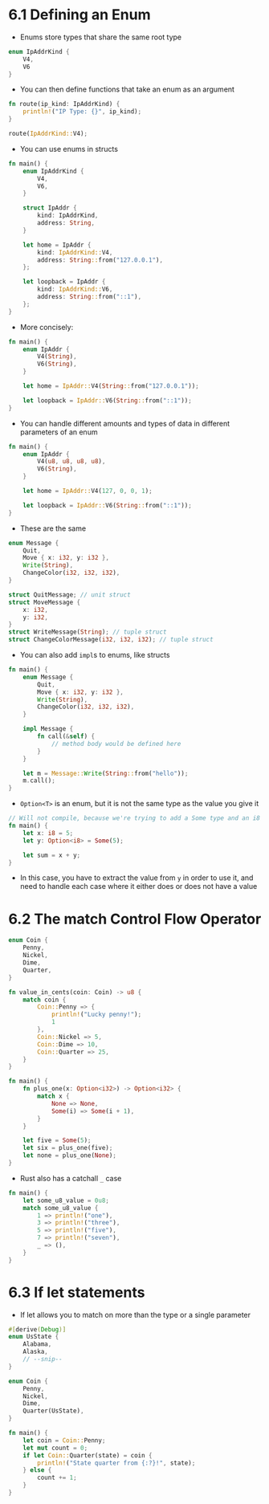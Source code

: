 # 6.1 Defining an Enum

- Enums store types that share the same root type

```rust
enum IpAddrKind {
	V4,
	V6
}
```

- You can then define functions that take an enum as an argument

```rust
fn route(ip_kind: IpAddrKind) {
	println!("IP Type: {}", ip_kind);
}

route(IpAddrKind::V4);
```

- You can use enums in structs

```rust
fn main() {
	enum IpAddrKind {
		V4,
		V6,
	}

	struct IpAddr {
		kind: IpAddrKind,
		address: String,
	}

	let home = IpAddr {
		kind: IpAddrKind::V4,
		address: String::from("127.0.0.1"),
	};

	let loopback = IpAddr {
		kind: IpAddrKind::V6,
		address: String::from("::1"),
	};
}
```

- More concisely:

```rust
fn main() {
	enum IpAddr {
		V4(String),
		V6(String),
	}

	let home = IpAddr::V4(String::from("127.0.0.1"));

	let loopback = IpAddr::V6(String::from("::1"));
}

```

- You can handle different amounts and types of data in different parameters of an enum

```rust
fn main() {
	enum IpAddr {
		V4(u8, u8, u8, u8),
		V6(String),
	}

	let home = IpAddr::V4(127, 0, 0, 1);

	let loopback = IpAddr::V6(String::from("::1"));
}
```

- These are the same

```rust
enum Message {
	Quit,
	Move { x: i32, y: i32 },
	Write(String),
	ChangeColor(i32, i32, i32),
}
```

```rust
struct QuitMessage; // unit struct
struct MoveMessage {
	x: i32,
	y: i32,
}
struct WriteMessage(String); // tuple struct
struct ChangeColorMessage(i32, i32, i32); // tuple struct
```

- You can also add `impl`s to enums, like structs

```rust
fn main() {
	enum Message {
		Quit,
		Move { x: i32, y: i32 },
		Write(String),
		ChangeColor(i32, i32, i32),
	}

	impl Message {
		fn call(&self) {
			// method body would be defined here
		}
	}

	let m = Message::Write(String::from("hello"));
	m.call();
}
```

- `Option<T>` is an enum, but it is not the same type as the value you give it

```rust
// Will not compile, because we're trying to add a Some type and an i8
fn main() {
	let x: i8 = 5;
	let y: Option<i8> = Some(5);

	let sum = x + y;
}
```

- In this case, you have to extract the value from `y` in order to use it, and need to handle each case where it either does or does not have a value

# 6.2 The match Control Flow Operator

```rust
enum Coin {
	Penny,
	Nickel,
	Dime,
	Quarter,
}

fn value_in_cents(coin: Coin) -> u8 {
	match coin {
		Coin::Penny => {
			println!("Lucky penny!");
			1
		},
		Coin::Nickel => 5,
		Coin::Dime => 10,
		Coin::Quarter => 25,
	}
}
```

```rust
fn main() {
	fn plus_one(x: Option<i32>) -> Option<i32> {
		match x {
			None => None,
			Some(i) => Some(i + 1),
		}
	}

	let five = Some(5);
	let six = plus_one(five);
	let none = plus_one(None);
}

```

- Rust also has a catchall `_` case

```rust
fn main() {
	let some_u8_value = 0u8;
	match some_u8_value {
		1 => println!("one"),
		3 => println!("three"),
		5 => println!("five"),
		7 => println!("seven"),
		_ => (),
	}
}

```

# 6.3 If let statements

- If let allows you to match on more than the type or a single parameter

```rust
#[derive(Debug)]
enum UsState {
	Alabama,
	Alaska,
	// --snip--
}

enum Coin {
	Penny,
	Nickel,
	Dime,
	Quarter(UsState),
}

fn main() {
	let coin = Coin::Penny;
	let mut count = 0;
	if let Coin::Quarter(state) = coin {
		println!("State quarter from {:?}!", state);
	} else {
		count += 1;
	}
}

```
